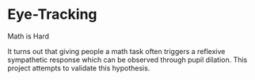 # Eye-Tracking
Math is Hard

It turns out that giving people a math task often triggers a reflexive sympathetic response which can be observed through pupil dilation.
This project attempts to validate this hypothesis.
